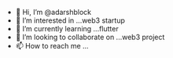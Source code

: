 - 👋 Hi, I’m @adarshblock
- 👀 I’m interested in ...web3 startup 
- 🌱 I’m currently learning ...flutter 
- 💞️ I’m looking to collaborate on ...web3 project 
- 📫 How to reach me ...

<!---
adarshblock/adarshblock is a ✨ special ✨ repository because its `README.md` (this file) appears on your GitHub profile.
You can click the Preview link to take a look at your changes.
--->
